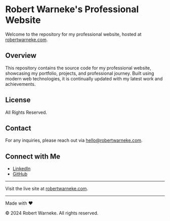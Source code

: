 # Robert Warneke's Professional Website

Welcome to the repository for my professional website, hosted at [robertwarneke.com](https://robertwarneke.com).

## Overview
This repository contains the source code for my professional website, showcasing my portfolio, projects, and professional journey. Built using modern web technologies, it is continually updated with my latest work and achievements.

## License
All Rights Reserved.

## Contact
For any inquiries, please reach out via [hello@robertwarneke.com](mailto:hello@robertwarneke.com).

## Connect with Me
- [LinkedIn](https://www.linkedin.com/in/robert-warneke)
- [GitHub](https://github.com/robert-warneke)

---

Visit the live site at [robertwarneke.com](https://robertwarneke.com).

---

Made with ❤️

© 2024 Robert Warneke. All rights reserved.